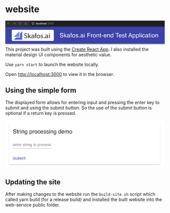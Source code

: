 # website

![](website.png)
This project was built using the [Create React App](https://github.com/facebook/create-react-app). I also installed the material design UI components for aesthetic value.

Use `yarn start` to launch the website locally.

Open [http://localhost:3000](http://localhost:3000) to view it in the browser.

## Using the simple form
The displayed form allows for entering input and pressing the enter key to submit and using the submit button.  So the use of the submit button is optional if a return key is pressed.

![](string-processing-form.png)

## Updating the site
After making changes to the website run the `build-site.sh` script which called yarn build (for a release build) and installed the built website into the web-service public folder.
